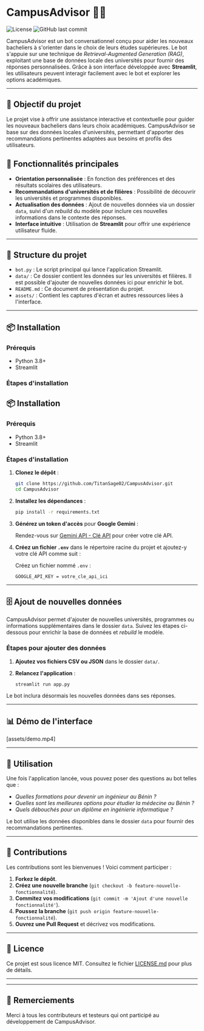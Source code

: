 # CampusAdvisor 🏫💬

![License](https://img.shields.io/github/license/TitanSage02/CampusAdvisor) ![GitHub last commit](https://img.shields.io/github/last-commit/TitanSage02/CampusAdvisor)

CampusAdvisor est un bot conversationnel conçu pour aider les nouveaux bacheliers à s'orienter dans le choix de leurs études supérieures. Le bot s'appuie sur une technique de *Retrieval-Augmented Generation (RAG)*, exploitant une base de données locale des universités pour fournir des réponses personnalisées. Grâce à son interface développée avec **Streamlit**, les utilisateurs peuvent interagir facilement avec le bot et explorer les options académiques.

---

## 🎯 Objectif du projet

Le projet vise à offrir une assistance interactive et contextuelle pour guider les nouveaux bacheliers dans leurs choix académiques. CampusAdvisor se base sur des données locales d'universités, permettant d'apporter des recommandations pertinentes adaptées aux besoins et profils des utilisateurs.

## 🚀 Fonctionnalités principales

- **Orientation personnalisée** : En fonction des préférences et des résultats scolaires des utilisateurs.
- **Recommandations d'universités et de filières** : Possibilité de découvrir les universités et programmes disponibles.
- **Actualisation des données** : Ajout de nouvelles données via un dossier `data`, suivi d'un *rebuild* du modèle pour inclure ces nouvelles informations dans le contexte des réponses.
- **Interface intuitive** : Utilisation de **Streamlit** pour offrir une expérience utilisateur fluide.

---

## 📂 Structure du projet

- `bot.py` : Le script principal qui lance l'application Streamlit.
- `data/` : Ce dossier contient les données sur les universités et filières. Il est possible d'ajouter de nouvelles données ici pour enrichir le bot.
- `README.md` : Ce document de présentation du projet.
- `assets/` : Contient les captures d'écran et autres ressources liées à l'interface.

---

## 📦 Installation

### Prérequis

- Python 3.8+
- Streamlit

### Étapes d'installation

## 📦 Installation

### Prérequis

- Python 3.8+
- Streamlit

### Étapes d'installation

1. **Clonez le dépôt** :
    ```bash
    git clone https://github.com/TitanSage02/CampusAdvisor.git
    cd CampusAdvisor
    ```

2. **Installez les dépendances** :
    ```bash
    pip install -r requirements.txt
    ```

3. **Générez un token d'accès** pour **Google Gemini** :
   
   Rendez-vous sur [Gemini API - Clé API](https://ai.google.dev/gemini-api/docs/api-key) pour créer votre clé API.

4. **Créez un fichier `.env`** dans le répertoire racine du projet et ajoutez-y votre clé API comme suit :
   
   Créez un fichier nommé `.env` :
   ```bash
   GOOGLE_API_KEY = votre_cle_api_ici
   ```
---

## 🗄️ Ajout de nouvelles données

CampusAdvisor permet d'ajouter de nouvelles universités, programmes ou informations supplémentaires dans le dossier `data`. Suivez les étapes ci-dessous pour enrichir la base de données et *rebuild* le modèle.

### Étapes pour ajouter des données

1. **Ajoutez vos fichiers CSV ou JSON** dans le dossier `data/`.

2. **Relancez l'application** :
    ```bash
    streamlit run app.py
    ```

Le bot inclura désormais les nouvelles données dans ses réponses.

---

## 📊 Démo de l'interface

[assets/demo.mp4]

---

## 🤖 Utilisation

Une fois l'application lancée, vous pouvez poser des questions au bot telles que :

- *Quelles formations pour devenir un ingénieur au Bénin ?*
- *Quelles sont les meilleures options pour étudier la médecine au Bénin ?*
- *Quels débouchés pour un diplôme en ingénierie informatique ?*

Le bot utilise les données disponibles dans le dossier `data` pour fournir des recommandations pertinentes.

---

## 👥 Contributions

Les contributions sont les bienvenues ! Voici comment participer :

1. **Forkez le dépôt**.
2. **Créez une nouvelle branche** (`git checkout -b feature-nouvelle-fonctionnalité`).
3. **Commitez vos modifications** (`git commit -m 'Ajout d'une nouvelle fonctionnalité'`).
4. **Poussez la branche** (`git push origin feature-nouvelle-fonctionnalité`).
5. **Ouvrez une Pull Request** et décrivez vos modifications.

---

## 📄 Licence

Ce projet est sous licence MIT. Consultez le fichier [LICENSE.md](LICENSE.md) pour plus de détails.

---


---

## 🙌 Remerciements

Merci à tous les contributeurs et testeurs qui ont participé au développement de CampusAdvisor.
